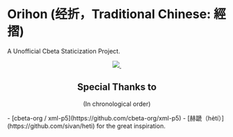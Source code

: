 # Orihon (经折，Traditional Chinese: 經摺)

A Unofficial Cbeta Staticization Project.

<p align="center">
  <a aria-label="Vercel logo" href="https://vercel.com">
    <img src="https://badgen.net/badge/icon/Made%20by%20Vercel?icon=zeit&label&color=black&labelColor=black">
  </a>
  <a aria-label="License" href="https://github.com/RaoHai/orihon/blob/main/LICENSE">
    <img alt="" src="https://badgen.net/github/license/RaoHai/orihon">
  </a>
</p>


<h2 align="center">Special Thanks to</h2>
<p align="center">(In chronological order)</p>
- [cbeta-org / xml-p5](https://github.com/cbeta-org/xml-p5)
- [赫蹏（hètí）](https://github.com/sivan/heti) for the great inspiration.